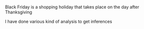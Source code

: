 Black Friday is a shopping holiday  that takes place on the day after Thanksgiving


I have done various kind of analysis to get inferences

